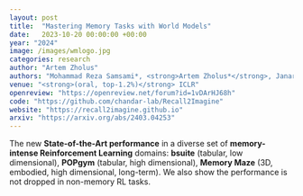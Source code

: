 ```yaml
---
layout: post
title:  "Mastering Memory Tasks with World Models"
date:   2023-10-20 00:00:00 +00:00
year: "2024"
image: /images/wmlogo.jpg
categories: research
author: "Artem Zholus"
authors: "Mohammad Reza Samsami*, <strong>Artem Zholus*</strong>, Janarthanan Rajendran, Sarath Chandar"
venue: "<strong>(oral, top-1.2%)</strong> ICLR"
openreview: "https://openreview.net/forum?id=1vDArHJ68h"
code: "https://github.com/chandar-lab/Recall2Imagine"
website: "https://recall2imagine.github.io"
arxiv: "https://arxiv.org/abs/2403.04253"
---
```

The new **State-of-the-Art performance** in a diverse set of **memory-intense Reinforcement Learning** domains: **bsuite** (tabular, low dimensional), **POPgym** (tabular, high dimensional), **Memory Maze** (3D, embodied, high dimensional, long-term). We also show the performance is not dropped in non-memory RL tasks.

    

